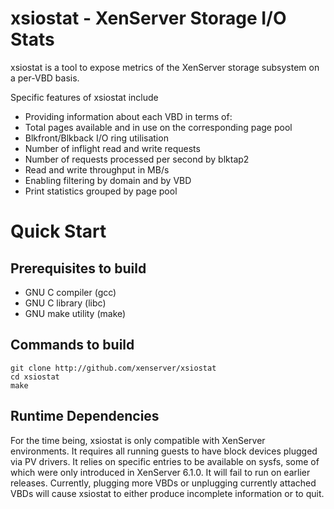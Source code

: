 xsiostat - XenServer Storage I/O Stats
======================================

xsiostat is a tool to expose metrics of the XenServer storage subsystem
on a per-VBD basis.

Specific features of xsiostat include

*    Providing information about each VBD in terms of:
  *   Total pages available and in use on the corresponding page pool
  *   Blkfront/Blkback I/O ring utilisation
  *   Number of inflight read and write requests
  *   Number of requests processed per second by blktap2
  *   Read and write throughput in MB/s
*    Enabling filtering by domain and by VBD
*    Print statistics grouped by page pool

Quick Start
===========

Prerequisites to build
----------------------

*   GNU C compiler (gcc)
*   GNU C library (libc)
*   GNU make utility (make)

Commands to build
-----------------

    git clone http://github.com/xenserver/xsiostat
    cd xsiostat
    make

Runtime Dependencies
--------------------

For the time being, xsiostat is only compatible with XenServer environments.
It requires all running guests to have block devices plugged via PV drivers.
It relies on specific entries to be available on sysfs, some of which were
only introduced in XenServer 6.1.0. It will fail to run on earlier releases.
Currently, plugging more VBDs or unplugging currently attached VBDs will
cause xsiostat to either produce incomplete information or to quit.
